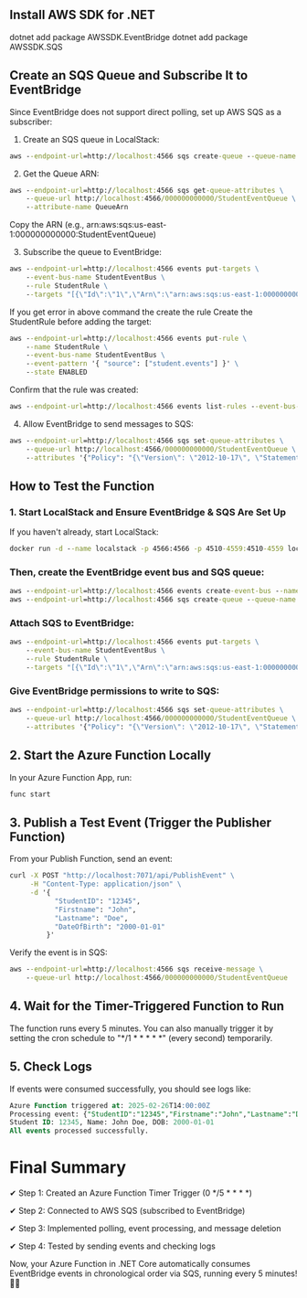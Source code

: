 ﻿
## Install AWS SDK for .NET

dotnet add package AWSSDK.EventBridge
dotnet add package AWSSDK.SQS


## Create an SQS Queue and Subscribe It to EventBridge

Since EventBridge does not support direct polling, set up AWS SQS as a subscriber:

1. Create an SQS queue in LocalStack:
````cmd
aws --endpoint-url=http://localhost:4566 sqs create-queue --queue-name StudentEventQueue
````

2. Get the Queue ARN:
````cmd
aws --endpoint-url=http://localhost:4566 sqs get-queue-attributes \
    --queue-url http://localhost:4566/000000000000/StudentEventQueue \
    --attribute-name QueueArn
````
Copy the ARN (e.g., arn:aws:sqs:us-east-1:000000000000:StudentEventQueue)


3. Subscribe the queue to EventBridge:
````cmd
aws --endpoint-url=http://localhost:4566 events put-targets \
    --event-bus-name StudentEventBus \
    --rule StudentRule \
    --targets "[{\"Id\":\"1\",\"Arn\":\"arn:aws:sqs:us-east-1:000000000000:StudentEventQueue\"}]"
````




If you get error in above command the create the rule
Create the StudentRule before adding the target:
```cmd
aws --endpoint-url=http://localhost:4566 events put-rule \
    --name StudentRule \
    --event-bus-name StudentEventBus \
    --event-pattern '{ "source": ["student.events"] }' \
    --state ENABLED
```

Confirm that the rule was created:
```cmd
aws --endpoint-url=http://localhost:4566 events list-rules --event-bus-name StudentEventBus
```






4. Allow EventBridge to send messages to SQS:
````cmd
aws --endpoint-url=http://localhost:4566 sqs set-queue-attributes \
    --queue-url http://localhost:4566/000000000000/StudentEventQueue \
    --attributes '{"Policy": "{\"Version\": \"2012-10-17\", \"Statement\": [{ \"Effect\": \"Allow\", \"Principal\": \"*\", \"Action\": \"sqs:SendMessage\", \"Resource\": \"arn:aws:sqs:us-east-1:000000000000:StudentEventQueue\"}]}"}'
````

## How to Test the Function

### 1. Start LocalStack and Ensure EventBridge & SQS Are Set Up

If you haven't already, start LocalStack:
````cmd
docker run -d --name localstack -p 4566:4566 -p 4510-4559:4510-4559 localstack/localstack
````

### Then, create the EventBridge event bus and SQS queue:
```cmd
aws --endpoint-url=http://localhost:4566 events create-event-bus --name StudentEventBus
aws --endpoint-url=http://localhost:4566 sqs create-queue --queue-name StudentEventQueue
```

### Attach SQS to EventBridge:
```cmd
aws --endpoint-url=http://localhost:4566 events put-targets \
    --event-bus-name StudentEventBus \
    --rule StudentRule \
    --targets "[{\"Id\":\"1\",\"Arn\":\"arn:aws:sqs:us-east-1:000000000000:StudentEventQueue\"}]"
```

### Give EventBridge permissions to write to SQS:
```cmd
aws --endpoint-url=http://localhost:4566 sqs set-queue-attributes \
    --queue-url http://localhost:4566/000000000000/StudentEventQueue \
    --attributes '{"Policy": "{\"Version\": \"2012-10-17\", \"Statement\": [{ \"Effect\": \"Allow\", \"Principal\": \"*\", \"Action\": \"sqs:SendMessage\", \"Resource\": \"arn:aws:sqs:us-east-1:000000000000:StudentEventQueue\"}]}"}'
```

## 2. Start the Azure Function Locally
In your Azure Function App, run:

```cmd
func start
```

## 3. Publish a Test Event (Trigger the Publisher Function)
From your Publish Function, send an event:

```cmd
curl -X POST "http://localhost:7071/api/PublishEvent" \
     -H "Content-Type: application/json" \
     -d '{
           "StudentID": "12345",
           "Firstname": "John",
           "Lastname": "Doe",
           "DateOfBirth": "2000-01-01"
         }'
```

Verify the event is in SQS:
```cmd
aws --endpoint-url=http://localhost:4566 sqs receive-message \
    --queue-url http://localhost:4566/000000000000/StudentEventQueue
```


## 4. Wait for the Timer-Triggered Function to Run
The function runs every 5 minutes. You can also manually trigger it by setting the cron schedule to "*/1 * * * * *" (every second) temporarily.

## 5. Check Logs
If events were consumed successfully, you should see logs like:
```sql
Azure Function triggered at: 2025-02-26T14:00:00Z
Processing event: {"StudentID":"12345","Firstname":"John","Lastname":"Doe","DateOfBirth":"2000-01-01"}
Student ID: 12345, Name: John Doe, DOB: 2000-01-01
All events processed successfully.
```


# Final Summary

✔ Step 1: Created an Azure Function Timer Trigger (0 */5 * * * *)

✔ Step 2: Connected to AWS SQS (subscribed to EventBridge)

✔ Step 3: Implemented polling, event processing, and message deletion

✔ Step 4: Tested by sending events and checking logs

Now, your Azure Function in .NET Core automatically consumes EventBridge events in chronological order via SQS, running every 5 minutes! 🎯🚀